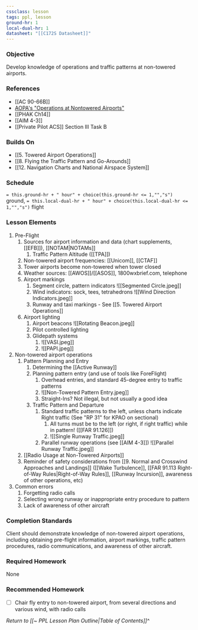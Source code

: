 ```yaml
---
cssclass: lesson
tags: ppl, lesson
ground-hr: 1
local-dual-hr: 1
datasheet: "[[C172S Datasheet]]"
---
```

### Objective
Develop knowledge of operations and traffic patterns at non-towered airports.

### References
- [[AC 90-66B]]
- [AOPA's "Operations at Nontowered Airports"](https://www.aopa.org/-/media/files/aopa/home/pilot-resources/asi/safety-advisors/sa08.pdf)
- [[PHAK Ch14]]
- [[AIM 4-3]]
- [[Private Pilot ACS]] Section III Task B

### Builds On
- [[5. Towered Airport Operations]]
- [[8. Flying the Traffic Pattern and Go-Arounds]]
- [[12. Navigation Charts and National Airspace System]]

### Schedule
`= this.ground-hr + " hour" + choice(this.ground-hr <= 1,"","s")` ground, `= this.local-dual-hr + " hour" + choice(this.local-dual-hr <= 1,"","s")` flight

### Lesson Elements
1. Pre-Flight
	1. Sources for airport information and data (chart supplements, [[EFB]]), [[NOTAM|NOTAMs]]
		1. Traffic Pattern Altitude ([[TPA]])
	2. Non-towered airport frequencies: [[Unicom]], [[CTAF]]
	3. Tower airports become non-towered when tower closed
	4. Weather sources: [[AWOS]]/[[ASOS]], 1800wxbrief.com, telephone
	5. Airport markings
		1. Segment circle, pattern indicators ![[Segmented Circle.jpeg]]
		3. Wind indicators: sock, tees, tetrahedrons ![[Wind Direction Indicators.jpeg]]
		4. Runway and taxi markings - See [[5. Towered Airport Operations]]
	6. Airport lighting
		1. Airport beacons ![[Rotating Beacon.jpeg]]
		3. Pilot controlled lighting
		4. Glidepath systems 
			1. ![[VASI.jpeg]]
			2. ![[PAPI.jpeg]]
2. Non-towered airport operations
	1. Pattern Planning and Entry
		1. Determining the [[Active Runway]]
		2. Planning pattern entry (and use of tools like ForeFlight)
			1. Overhead entries, and standard 45-degree entry to traffic patterns
			2.  ![[Non-Towered Pattern Entry.jpeg]]
			3. Straight-Ins? Not illegal, but not usually a good idea
		3. Traffic Pattern and Departure
			1. Standard traffic patterns to the left, unless charts indicate Right traffic (See "RP 31" for KPAO on sectional)
				1. All turns must be to the left (or right, if right traffic) while in pattern! ([[FAR 91.126]])
				2. ![[Single Runway Traffic.jpeg]]
			2. Parallel runway operations (see [[AIM 4-3]]) ![[Parallel Runway Traffic.jpeg]]
	2. [[Radio Usage at Non-Towered Airports]]
	3. Reminder of safety considerations from [[9. Normal and Crosswind Approaches and Landings]] ([[Wake Turbulence]], [[FAR 91.113 Right-of-Way Rules|Right-of-Way Rules]], [[Runway Incursion]], awareness of other operations, etc)
3. Common errors
	1. Forgetting radio calls
	2. Selecting wrong runway or inappropriate entry procedure to pattern
	3. Lack of awareness of other aircraft


### Completion Standards
Client should demonstrate knowledge of non-towered airport operations, including obtaining pre-flight information, airport markings, traffic pattern procedures, radio communications, and awareness of other aircraft.

### Required Homework
None

### Recommended Homework 
- [ ] Chair fly entry to non-towered airport, from several directions and various wind, with radio calls

*Return to [[~ PPL Lesson Plan Outline|Table of Contents]]^*